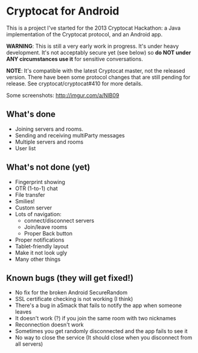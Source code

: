 Cryptocat for Android
=================

This is a project I've started for the 2013 Cryptocat Hackathon: a Java implementation of the Cryptocat protocol, and an Android app.

**WARNING**: This is still a very early work in progress. It's under heavy development. It's not acceptably secure yet (see below) so **do NOT under ANY circumstances use it** for sensitive conversations.

**NOTE**: It's compatible with the latest Cryptocat master, not the released version. There have been some protocol changes that are still pending for release. See cryptocat/cryptocat#410 for more details.

Some screenshots: http://imgur.com/a/NlB09

What's done
---

* Joining servers and rooms.
* Sending and receiving multiParty messages 
* Multiple servers and rooms
* User list

What's not done (yet)
---

* Fingerprint showing
* OTR (1-to-1) chat
* File transfer
* Smilies!
* Custom server
* Lots of navigation: 
   * connect/disconnect servers
   * Join/leave rooms
   * Proper Back button
* Proper notifications
* Tablet-friendly layout
* Make it not look ugly
* Many other things

Known bugs (they will get fixed!)
---
* No fix for the broken Android SecureRandom
* SSL certificate checking is not working (I think)
* There's a bug in aSmack that fails to notify the app when someone leaves
* It doesn't work (?) if you join the same room with two nicknames
* Reconnection doesn't work
* Sometimes you get randomly disconnected and the app fails to see it
* No way to close the service (It should close when you disconnect from all servers)
